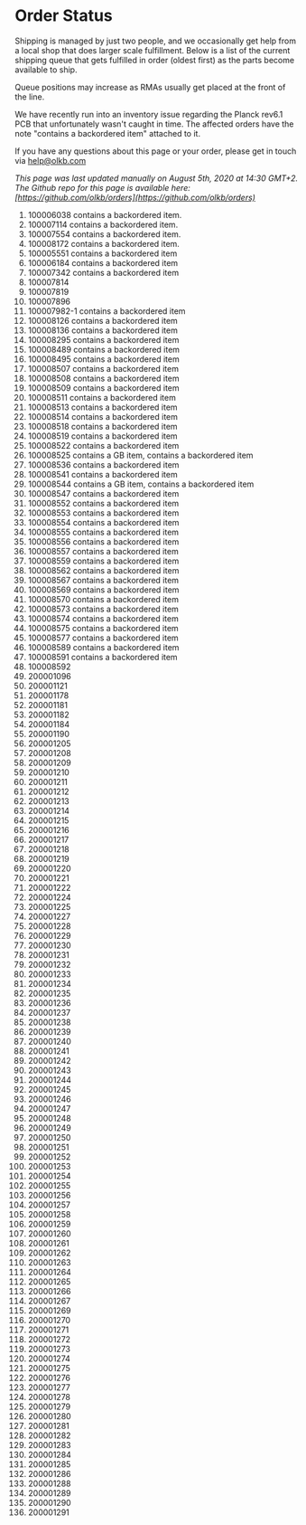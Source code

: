 # Order Status

Shipping is managed by just two people, and we occasionally get help from a local shop that does larger scale fulfillment. Below is a list of the current shipping queue that gets fulfilled in order (oldest first) as the parts become available to ship.

Queue positions may increase as RMAs usually get placed at the front of the line.

We have recently run into an inventory issue regarding the Planck rev6.1 PCB that unfortunately wasn't caught in time. The affected orders have the note "contains a backordered item" attached to it.

If you have any questions about this page or your order, please get in touch via help@olkb.com

*This page was last updated manually on August 5th, 2020 at 14:30 GMT+2. The Github repo for this page is available here: [https://github.com/olkb/orders](https://github.com/olkb/orders)*

 1. 100006038 contains a backordered item.
 2. 100007114 contains a backordered item.
 3. 100007554 contains a backordered item.
 4. 100008172 contains a backordered item.
 5. 100005551 contains a backordered item
 6. 100006184 contains a backordered item
 7. 100007342 contains a backordered item
 8. 100007814
 9. 100007819
 10. 100007896
 11. 100007982-1 contains a backordered item
 12. 100008126 contains a backordered item
 13. 100008136 contains a backordered item
 14. 100008295 contains a backordered item 
 15. 100008489 contains a backordered item 
 16. 100008495 contains a backordered item 
 17. 100008507 contains a backordered item 
 18. 100008508 contains a backordered item
 19. 100008509 contains a backordered item
 20. 100008511 contains a backordered item
 21. 100008513 contains a backordered item
 22. 100008514 contains a backordered item
 23. 100008518 contains a backordered item
 24. 100008519 contains a backordered item
 25. 100008522 contains a backordered item
 26. 100008525 contains a GB item, contains a backordered item
 27. 100008536 contains a backordered item
 28. 100008541 contains a backordered item
 29. 100008544 contains a GB item, contains a backordered item
 30. 100008547 contains a backordered item
 31. 100008552 contains a backordered item
 32. 100008553 contains a backordered item
 33. 100008554 contains a backordered item
 34. 100008555 contains a backordered item
 35. 100008556 contains a backordered item
 36. 100008557 contains a backordered item
 37. 100008559 contains a backordered item
 38. 100008562 contains a backordered item
 39. 100008567 contains a backordered item
 40. 100008569 contains a backordered item
 41. 100008570 contains a backordered item
 42. 100008573 contains a backordered item
 43. 100008574 contains a backordered item
 44. 100008575 contains a backordered item
 45. 100008577 contains a backordered item
 46. 100008589 contains a backordered item
 47. 100008591 contains a backordered item
 48. 100008592
 49. 200001096
 50. 200001121
 51. 200001178
 52. 200001181
 53. 200001182
 54. 200001184
 55. 200001190
 56. 200001205
 57. 200001208
 58. 200001209
 59. 200001210
 60. 200001211
 61. 200001212
 62. 200001213
 63. 200001214
 64. 200001215
 65. 200001216
 66. 200001217
 67. 200001218
 68. 200001219
 69. 200001220
 70. 200001221
 71. 200001222
 72. 200001224
 73. 200001225
 74. 200001227
 75. 200001228
 76. 200001229
 77. 200001230
 78. 200001231
 79. 200001232
 80. 200001233
 81. 200001234
 82. 200001235
 83. 200001236
 84. 200001237
 85. 200001238
 86. 200001239
 87. 200001240
 88. 200001241
 89. 200001242
 90. 200001243
 91. 200001244
 92. 200001245
 93. 200001246
 94. 200001247
 95. 200001248
 96. 200001249
 97. 200001250
 98. 200001251
 99. 200001252
 100. 200001253
 101. 200001254
 102. 200001255
 103. 200001256
 104. 200001257
 105. 200001258
 106. 200001259
 107. 200001260
 108. 200001261
 109. 200001262
 110. 200001263
 111. 200001264
 112. 200001265
 113. 200001266
 114. 200001267
 115. 200001269
 116. 200001270
 117. 200001271
 118. 200001272
 119. 200001273
 120. 200001274
 121. 200001275
 122. 200001276
 123. 200001277
 124. 200001278
 125. 200001279
 126. 200001280
 127. 200001281
 128. 200001282
 129. 200001283
 130. 200001284
 131. 200001285
 132. 200001286
 133. 200001288
 134. 200001289
 135. 200001290
 136. 200001291
